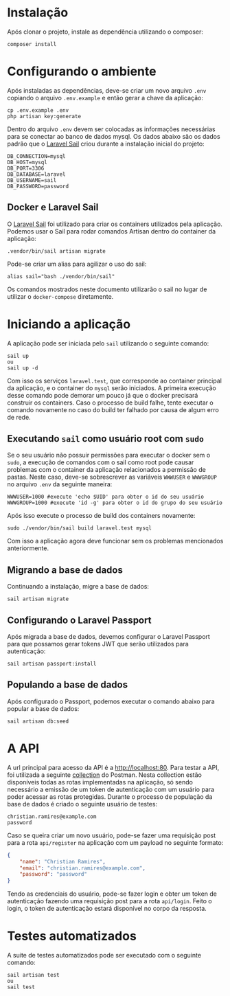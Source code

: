 # Instalação
Após clonar o projeto, instale as dependência utilizando o composer:
```
composer install
```

# Configurando o ambiente
Após instaladas as dependências, deve-se criar um novo arquivo `.env` copiando o arquivo `.env.example` e então gerar a chave da aplicação:
```
cp .env.example .env
php artisan key:generate
```

Dentro do arquivo `.env` devem ser colocadas as informações necessárias para se conectar ao banco de dados mysql. Os dados abaixo são os dados padrão
que o [Laravel Sail](https://github.com/laravel/sail) criou durante a instalação inicial do projeto:
```
DB_CONNECTION=mysql
DB_HOST=mysql
DB_PORT=3306
DB_DATABASE=laravel
DB_USERNAME=sail
DB_PASSWORD=password
```

## Docker e Laravel Sail
O [Laravel Sail](https://github.com/laravel/sail) foi utilizado para criar os containers utilizados pela aplicação.
Podemos usar o Sail para rodar comandos Artisan dentro do container da aplicação:
```
.vendor/bin/sail artisan migrate
```
Pode-se criar um alias para agilizar o uso do sail:
```
alias sail="bash ./vendor/bin/sail"
```

Os comandos mostrados neste documento utilizarão o sail no lugar de utilizar o `docker-compose` diretamente.

# Iniciando a aplicação
A aplicação pode ser iniciada pelo `sail` utilizando o seguinte comando:
```
sail up
ou
sail up -d
```

Com isso os serviços `laravel.test`, que corresponde ao container principal da aplicação, e o container do `mysql` serão iniciados.
A primeira execução desse comando pode demorar um pouco já que o docker precisará construir os containers. Caso o processo de build falhe,
tente executar o comando novamente no caso do build ter falhado por causa de algum erro de rede.

## Executando `sail` como usuário root com `sudo`
Se o seu usuário não possuir permissões para executar o docker sem o `sudo`, a execução de comandos com o sail como root pode causar problemas
com o container da aplicação relacionados a permissão de pastas. Neste caso, deve-se sobrescrever as variáveis `WWWUSER` e `WWWGROUP` no arquivo
`.env` da seguinte maneira:
```
WWWUSER=1000 #execute 'echo $UID' para obter o id do seu usuário
WWWGROUP=1000 #execute 'id -g' para obter o id do grupo do seu usuário
```

Após isso execute o processo de build dos containers novamente:
```
sudo ./vendor/bin/sail build laravel.test mysql
```
Com isso a aplicação agora deve funcionar sem os problemas mencionados anteriormente.

## Migrando a base de dados
Continuando a instalação, migre a base de dados:
```
sail artisan migrate
```

## Configurando o Laravel Passport
Após migrada a base de dados, devemos configurar o Laravel Passport para que possamos gerar tokens JWT que serão utilizados para autenticação:
```
sail artisan passport:install
```

## Populando a base de dados
Após configurado o Passport, podemos executar o comando abaixo para popular a base de dados:
```
sail artisan db:seed
```

# A API
A url principal para acesso da API é a [http://localhost:80](http://localhost:80). Para testar a API, foi utilizada a seguinte [collection](https://www.postman.com/nova-versao-fc-teste/workspace/teste-facil-consulta/collection/23818071-1ee3f4ef-d351-45e2-a38f-1b4940c3ad58?action=share&creator=23818071) do Postman.
Nesta collection estão disponíveis todas as rotas implementadas na aplicação, só sendo necessário a emissão de um token de autenticação com um usuário para poder acessar as rotas protegidas.
Durante o processo de população da base de dados é criado o seguinte usuário de testes:
```
christian.ramires@example.com
password
```
Caso se queira criar um novo usuário, pode-se fazer uma requisição post para a rota `api/register` na aplicação com um payload no seguinte formato:
```json
{
    "name": "Christian Ramires",
    "email": "christian.ramires@example.com",
    "password": "password"
}
```
Tendo as credenciais do usuário, pode-se fazer login e obter um token de autenticação fazendo uma requisição post para a rota `api/login`.
Feito o login, o token de autenticação estará disponível no corpo da resposta.

# Testes automatizados
A suite de testes automatizados pode ser executado com o seguinte comando:
```
sail artisan test
ou
sail test
```
